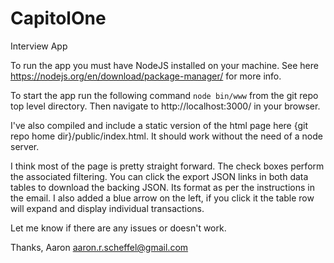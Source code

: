 # CapitolOne
Interview App

To run the app you must have NodeJS installed on your machine. See here 
https://nodejs.org/en/download/package-manager/ for more info.

To start the app run the following command `node bin/www` from the git repo top level directory. Then navigate to http://localhost:3000/ in your browser. 

I've also compiled and include a static version of the html page here {git repo home dir}/public/index.html. It should work without the need of a node server. 

I think most of the page is pretty straight forward. The check boxes perform the associated filtering. You can click the export JSON links in both data tables to download the backing JSON. Its format as per the instructions in the email. I also added a blue arrow on the left, if you click it the table row will expand and display individual transactions.

Let me know if there are any issues or doesn't work. 

Thanks,
Aaron
aaron.r.scheffel@gmail.com
